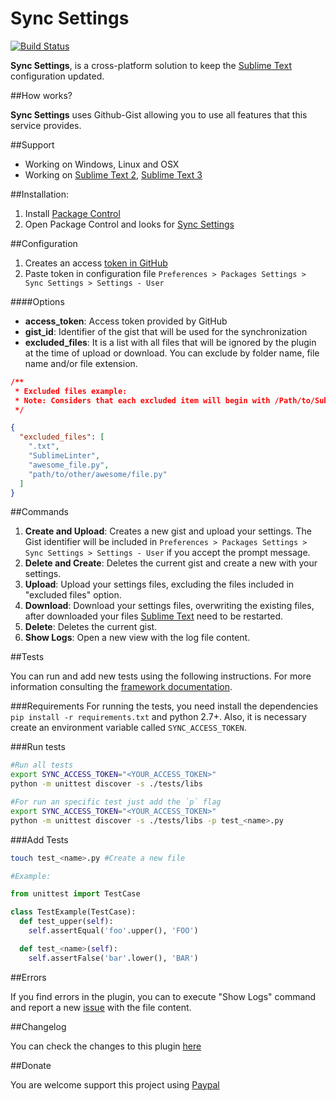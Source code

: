 Sync Settings
===============

[![Build Status](https://travis-ci.org/mfuentesg/SyncSettings.svg?branch=master)](https://travis-ci.org/mfuentesg/SyncSettings)

**Sync Settings**, is a cross-platform solution to keep the [Sublime Text](http://sublimetext.com/) configuration updated.

##How works?

**Sync Settings** uses Github-Gist allowing you to use all features that this service provides.

##Support

* Working on Windows, Linux and OSX
* Working on [Sublime Text 2](http://sublimetext.com/2), [Sublime Text 3](http://sublimetext.com/3)

##Installation:

1. Install [Package Control](https://packagecontrol.io/installation)
2. Open Package Control and looks for [Sync Settings](https://packagecontrol.io/packages/Sync%20Settings)

##Configuration

1. Creates an access [token in GitHub](https://github.com/settings/tokens/new)
2. Paste token in configuration file `Preferences > Packages Settings > Sync Settings > Settings - User`

####Options

* **access_token**: Access token provided by GitHub
* **gist_id**: Identifier of the gist that will be used for the synchronization
* **excluded_files**: It is a list with all files that will be ignored by the plugin at the time of upload or download. You can exclude by folder name, file name and/or file extension.
```json
/**
 * Excluded files example:
 * Note: Considers that each excluded item will begin with /Path/to/Sublime Text/Packages/User/
 */

{
  "excluded_files": [
    ".txt", 
    "SublimeLinter", 
    "awesome_file.py", 
    "path/to/other/awesome/file.py"
  ]
}
```

##Commands

1. **Create and Upload**: Creates a new gist and upload your settings. The Gist identifier will be included in `Preferences > Packages Settings > Sync Settings > Settings - User` if you accept the prompt message. 
2. **Delete and Create**: Deletes the current gist and create a new with your settings.
3. **Upload**: Upload your settings files, excluding the files included in "excluded files" option.
4. **Download**: Download your settings files, overwriting the existing files, after downloaded your files [Sublime Text](http://www.sublimetext.com) need to be restarted.
5. **Delete**: Deletes the current gist.
6. **Show Logs**: Open a new view with the log file content.

##Tests

You can run and add new tests using the following instructions. For more information consulting the [framework documentation](https://docs.python.org/3/library/unittest.html#module-unittest).

###Requirements
For running the tests, you need install the dependencies `pip install -r requirements.txt` and python 2.7+. Also, it is necessary create an environment variable called `SYNC_ACCESS_TOKEN`.

###Run tests

```bash
#Run all tests
export SYNC_ACCESS_TOKEN="<YOUR_ACCESS_TOKEN>"
python -m unittest discover -s ./tests/libs

#For run an specific test just add the `p` flag
export SYNC_ACCESS_TOKEN="<YOUR_ACCESS_TOKEN>"
python -m unittest discover -s ./tests/libs -p test_<name>.py
```

###Add Tests

```bash
touch test_<name>.py #Create a new file
```

```python
#Example:

from unittest import TestCase

class TestExample(TestCase):
  def test_upper(self):
    self.assertEqual('foo'.upper(), 'FOO')

  def test_<name>(self):
    self.assertFalse('bar'.lower(), 'BAR')
```

##Errors

If you find errors in the plugin, you can to execute "Show Logs" command and report a new [issue](https://github.com/mfuentesg/SyncSettings/issues/new) with the file content.

##Changelog

You can check the changes to this plugin [here](CHANGELOG.md)

##Donate

You are welcome support this project using [Paypal](https://www.paypal.com/cgi-bin/webscr?cmd=_s-xclick&hosted_button_id=7XCNSKK5W7DKJ)
